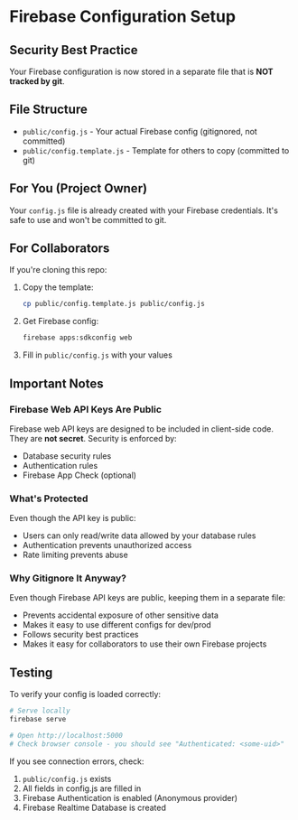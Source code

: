 # Firebase Configuration Setup

## Security Best Practice

Your Firebase configuration is now stored in a separate file that is **NOT tracked by git**.

## File Structure

- `public/config.js` - Your actual Firebase config (gitignored, not committed)
- `public/config.template.js` - Template for others to copy (committed to git)

## For You (Project Owner)

Your `config.js` file is already created with your Firebase credentials. It's safe to use and won't be committed to git.

## For Collaborators

If you're cloning this repo:

1. Copy the template:
   ```bash
   cp public/config.template.js public/config.js
   ```

2. Get Firebase config:
   ```bash
   firebase apps:sdkconfig web
   ```

3. Fill in `public/config.js` with your values

## Important Notes

### Firebase Web API Keys Are Public
Firebase web API keys are designed to be included in client-side code. They are **not secret**. Security is enforced by:
- Database security rules
- Authentication rules
- Firebase App Check (optional)

### What's Protected
Even though the API key is public:
- Users can only read/write data allowed by your database rules
- Authentication prevents unauthorized access
- Rate limiting prevents abuse

### Why Gitignore It Anyway?
Even though Firebase API keys are public, keeping them in a separate file:
- Prevents accidental exposure of other sensitive data
- Makes it easy to use different configs for dev/prod
- Follows security best practices
- Makes it easy for collaborators to use their own Firebase projects

## Testing

To verify your config is loaded correctly:

```bash
# Serve locally
firebase serve

# Open http://localhost:5000
# Check browser console - you should see "Authenticated: <some-uid>"
```

If you see connection errors, check:
1. `public/config.js` exists
2. All fields in config.js are filled in
3. Firebase Authentication is enabled (Anonymous provider)
4. Firebase Realtime Database is created
